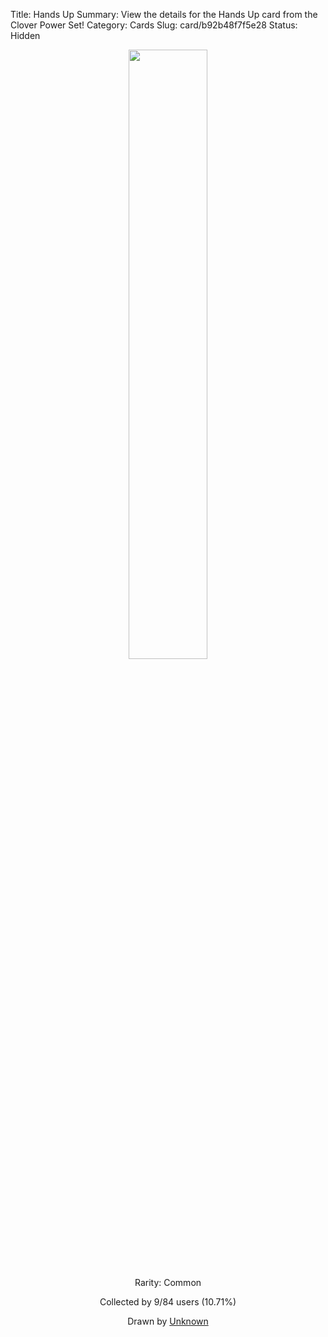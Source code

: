 Title: Hands Up
Summary: View the details for the Hands Up card from the Clover Power Set!
Category: Cards
Slug: card/b92b48f7f5e28
Status: Hidden

<center><a href='/images/cards/b92b48f7f5e28.png'><img src='/images/cards/b92b48f7f5e28.png' width='50%'></a>

Rarity: Common

Collected by 9/84 users (10.71%)

Drawn by <a href='#'>Unknown</a></center>
